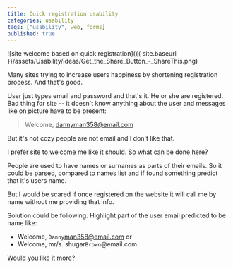 ```yaml
---
title: Quick registration usability
categories: usability
tags: ["usability", web, forms]
published: true
---
```


![site welcome based on quick registration]({{ site.baseurl }}/assets/Usability/Ideas/Get_the_Share_Button_-_ShareThis.png)

Many sites trying to increase users happiness by shortening registration process. And that's good.

User just types email and password and that's it. He or she are registered. Bad thing for site -- it doesn't know anything about the user and messages like on picture have to be present:

> Welcome, dannyman358@email.com

But it's not cozy people are not email and I don't like that.

I prefer site to welcome me like it should. So what can be done here?

People are used to have names or surnames as parts of their emails. So it could be parsed, compared to names list and if found something predict that it's users name.

But I would be scared if once registered on the website it will call me by name without me providing that info.

Solution could be following.
Highlight part of the user email predicted to be name like:

* Welcome, `Danny`man358@email.com
or
* Welcome, mr/s. shugar`Brown`@email.com 

Would you like it more?